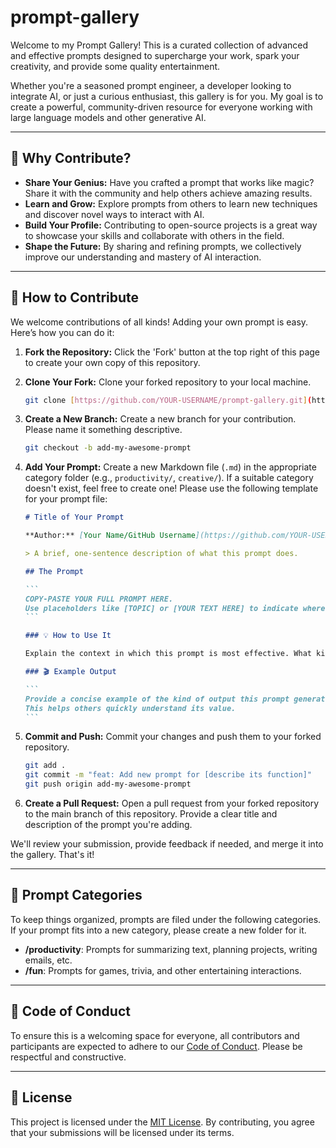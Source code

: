 # prompt-gallery

Welcome to my Prompt Gallery! This is a curated collection of advanced and effective prompts designed to supercharge your work, spark your creativity, and provide some quality entertainment.

Whether you're a seasoned prompt engineer, a developer looking to integrate AI, or just a curious enthusiast, this gallery is for you. My goal is to create a powerful, community-driven resource for everyone working with large language models and other generative AI.

---

## 🌟 Why Contribute?

* **Share Your Genius:** Have you crafted a prompt that works like magic? Share it with the community and help others achieve amazing results.
* **Learn and Grow:** Explore prompts from others to learn new techniques and discover novel ways to interact with AI.
* **Build Your Profile:** Contributing to open-source projects is a great way to showcase your skills and collaborate with others in the field.
* **Shape the Future:** By sharing and refining prompts, we collectively improve our understanding and mastery of AI interaction.

---

## 🚀 How to Contribute

We welcome contributions of all kinds! Adding your own prompt is easy. Here’s how you can do it:

1. **Fork the Repository:** Click the 'Fork' button at the top right of this page to create your own copy of this repository.
2. **Clone Your Fork:** Clone your forked repository to your local machine.

    ```bash
    git clone [https://github.com/YOUR-USERNAME/prompt-gallery.git](https://github.com/YOUR-USERNAME/prompt-gallery.git)
    ```

3. **Create a New Branch:** Create a new branch for your contribution. Please name it something descriptive.

    ```bash
    git checkout -b add-my-awesome-prompt
    ```

4. **Add Your Prompt:** Create a new Markdown file (`.md`) in the appropriate category folder (e.g., `productivity/`, `creative/`). If a suitable category doesn't exist, feel free to create one! Please use the following template for your prompt file:

    ````markdown
    # Title of Your Prompt

    **Author:** [Your Name/GitHub Username](https://github.com/YOUR-USERNAME)

    > A brief, one-sentence description of what this prompt does.

    ## The Prompt

    ```
    COPY-PASTE YOUR FULL PROMPT HERE.
    Use placeholders like [TOPIC] or [YOUR TEXT HERE] to indicate where users should insert their own content.
    ```

    ### 💡 How to Use It

    Explain the context in which this prompt is most effective. What kind of output can the user expect? Are there any variables they should pay close attention to?

    ### 🎬 Example Output

    ```
    Provide a concise example of the kind of output this prompt generates.
    This helps others quickly understand its value.
    ```
    ````

5. **Commit and Push:** Commit your changes and push them to your forked repository.

    ```bash
    git add .
    git commit -m "feat: Add new prompt for [describe its function]"
    git push origin add-my-awesome-prompt
    ```

6. **Create a Pull Request:** Open a pull request from your forked repository to the main branch of this repository. Provide a clear title and description of the prompt you're adding.

We'll review your submission, provide feedback if needed, and merge it into the gallery. That's it!

---

## 📂 Prompt Categories

To keep things organized, prompts are filed under the following categories. If your prompt fits into a new category, please create a new folder for it.

* **/productivity**: Prompts for summarizing text, planning projects, writing emails, etc.
* **/fun**: Prompts for games, trivia, and other entertaining interactions.

---

## 🤝 Code of Conduct

To ensure this is a welcoming space for everyone, all contributors and participants are expected to adhere to our [Code of Conduct](CODE_OF_CONDUCT.md). Please be respectful and constructive.

---

## 📜 License

This project is licensed under the [MIT License](LICENSE). By contributing, you agree that your submissions will be licensed under its terms.
